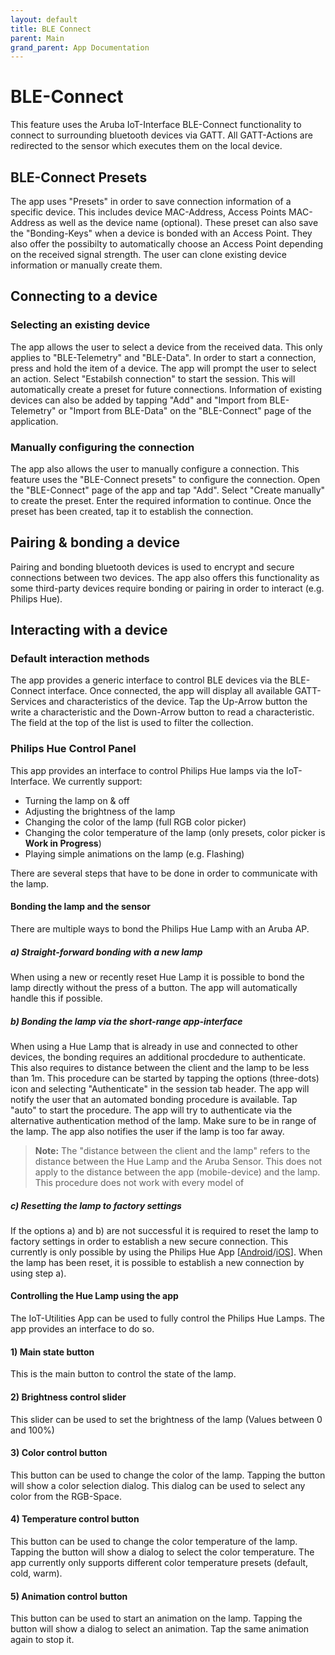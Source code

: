 ```yaml
---
layout: default
title: BLE Connect
parent: Main
grand_parent: App Documentation
---
```


# BLE-Connect

This feature uses the Aruba IoT-Interface BLE-Connect functionality to connect to surrounding bluetooth devices via GATT. All GATT-Actions are redirected to the sensor which executes them on the local device.

## BLE-Connect Presets

The app uses "Presets" in order to save connection information of a specific device. This includes device MAC-Address, Access Points MAC-Address as well as the device name (optional). These preset can also save the "Bonding-Keys" when a device is bonded with an Access Point. They also offer the possibilty to automatically choose an Access Point depending on the received signal strength. The user can clone existing device information or manually create them.

## Connecting to a device

### Selecting an existing device

The app allows the user to select a device from the received data. This only applies to "BLE-Telemetry" and "BLE-Data". In order to start a connection, press and hold the item of a device. The app will prompt the user to select an action. Select "Estabilsh connection" to start the session. This will automatically create a preset for future connections. Information of existing devices can also be added by tapping "Add" and "Import from BLE-Telemetry" or "Import from BLE-Data" on the "BLE-Connect" page of the application.

### Manually configuring the connection

The app also allows the user to manually configure a connection. This feature uses the "BLE-Connect presets" to configure the connection. Open the "BLE-Connect" page of the app and tap "Add". Select "Create manually" to create the preset. Enter the required information to continue. Once the preset has been created, tap it to establish the connection.

## Pairing & bonding a device

Pairing and bonding bluetooth devices is used to encrypt and secure connections between two devices. The app also offers this functionality as some third-party devices require bonding or pairing in order to interact (e.g. Philips Hue).

## Interacting with a device

### Default interaction methods

The app provides a generic interface to control BLE devices via the BLE-Connect interface. Once connected, the app will display all available GATT-Services and characteristics of the device. Tap the Up-Arrow button the write a characteristic and the Down-Arrow button to read a characteristic. The field at the top of the list is used to filter the collection.

### Philips Hue Control Panel

This app provides an interface to control Philips Hue lamps via the IoT-Interface. We currently support:
 - Turning the lamp on & off
 - Adjusting the brightness of the lamp
 - Changing the color of the lamp (full RGB color picker)
 - Changing the color temperature of the lamp (only presets, color picker is **Work in Progress**)
 - Playing simple animations on the lamp (e.g. Flashing)

There are several steps that have to be done in order to communicate with the lamp.

#### Bonding the lamp and the sensor

There are multiple ways to bond the Philips Hue Lamp with an Aruba AP.

##### a) Straight-forward bonding with a new lamp

When using a new or recently reset Hue Lamp it is possible to bond the lamp directly without the press of a button. The app will automatically handle this if possible.

##### b) Bonding the lamp via the short-range app-interface

When using a Hue Lamp that is already in use and connected to other devices, the bonding requires an additional procdedure to authenticate. This also requires to distance between the client and the lamp to be less than 1m. This procedure can be started by tapping the options (three-dots) icon and selecting "Authenticate" in the session tab header. The app will notify the user that an automated bonding procedure is available. Tap "auto" to start the procedure. The app will try to authenticate via the alternative authentication method of the lamp. Make sure to be in range of the lamp. The app also notifies the user if the lamp is too far away.

> **Note:**
> The "distance between the client and the lamp" refers to the distance between the Hue Lamp and the Aruba Sensor. This does not apply to the distance between the app (mobile-device) and the lamp.
> This procedure does not work with every model of 

##### c) Resetting the lamp to factory settings

If the options a) and b) are not successful it is required to reset the lamp to factory settings in order to establish a new secure connection. This currently is only possible by using the Philips Hue App [[Android]()/[iOS]()]. When the lamp has been reset, it is possible to establish a new connection by using step a).

#### Controlling the Hue Lamp using the app

The IoT-Utilities App can be used to fully control the Philips Hue Lamps. The app provides an interface to do so.

#### 1) Main state button

This is the main button to control the state of the lamp.

#### 2) Brightness control slider

This slider can be used to set the brightness of the lamp (Values between 0 and 100%)

#### 3) Color control button

This button can be used to change the color of the lamp. Tapping the button will show a color selection dialog. This dialog can be used to select any color from the RGB-Space.

#### 4) Temperature control button

This button can be used to change the color temperature of the lamp. Tapping the button will show a dialog to select the color temperature. The app currently only supports different color temperature presets (default, cold, warm).

#### 5) Animation control button

This button can be used to start an animation on the lamp. Tapping the button will show a dialog to select an animation. Tap the same animation again to stop it.